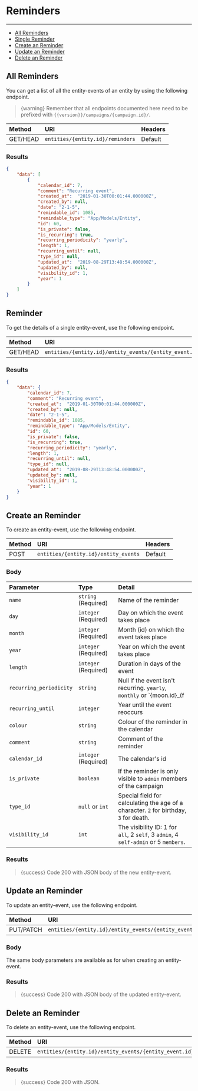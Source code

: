 # Reminders

---

- [All Reminders](#all-entity-events)
- [Single Reminder](#entity-event)
- [Create an Reminder](#create-entity-event)
- [Update an Reminder](#update-entity-event)
- [Delete an Reminder](#delete-entity-event)

<a name="all-entity-events"></a>
## All Reminders

You can get a list of all the entity-events of an entity by using the following endpoint.

> {warning} Remember that all endpoints documented here need to be prefixed with `{{version}}/campaigns/{campaign.id}/`.


| Method | URI | Headers |
| :- |   :-   |  :-  |
| GET/HEAD | `entities/{entity.id}/reminders` | Default |

### Results
```json
{
    "data": [
        {
            "calendar_id": 7,
            "comment": "Recurring event",
            "created_at":  "2019-01-30T00:01:44.000000Z",
            "created_by": null,
            "date": "2-1-5",
            "remindable_id": 1085,
            "remindable_type": "App/Models/Entity",
            "id": 60,
            "is_private": false,
            "is_recurring": true,
            "recurring_periodicity": "yearly",
            "length": 1,
            "recurring_until": null,
            "type_id": null,
            "updated_at":  "2019-08-29T13:48:54.000000Z",
            "updated_by": null,
            "visibility_id": 1,
            "year": 1
        }
    ]
}
```


<a name="entity-event"></a>
## Reminder

To get the details of a single entity-event, use the following endpoint.

| Method | URI | Headers |
| :- |   :-   |  :-  |
| GET/HEAD | `entities/{entity.id}/entity_events/{entity_event.id}` | Default |

### Results
```json
{
    "data": {
        "calendar_id": 7,
        "comment": "Recurring event",
        "created_at":  "2019-01-30T00:01:44.000000Z",
        "created_by": null,
        "date": "2-1-5",
        "remindable_id": 1085,
        "remindable_type": "App/Models/Entity",
        "id": 60,
        "is_private": false,
        "is_recurring": true,
        "recurring_periodicity": "yearly",
        "length": 1,
        "recurring_until": null,
        "type_id": null,
        "updated_at":  "2019-08-29T13:48:54.000000Z",
        "updated_by": null,
        "visibility_id": 1,
        "year": 1
    }
}
```


<a name="create-entity-event"></a>
## Create an Reminder

To create an entity-event, use the following endpoint.

| Method | URI | Headers |
| :- |   :-   |  :-  |
| POST | `entities/{entity.id}/entity_events` | Default |

### Body

| Parameter               | Type | Detail                                                                                 |
|:------------------------|   :-   |:---------------------------------------------------------------------------------------|
| `name`                  | `string` (Required) | Name of the reminder                                                               |
| `day`                   | `integer` (Required) | Day on which the event takes place                                                     |
| `month`                 | `integer` (Required) | Month (id) on which the event takes place                                              |
| `year`                  | `integer` (Required) | Year on which the event takes place                                                    |
| `length`                | `integer` (Required) | Duration in days of the event                                                          |
| `recurring_periodicity` | `string` | Null if the event isn't recurring. `yearly`, `monthly` or `{moon.id}_(f                |n)` where `f` is full moon and `n` is new moon |
| `recurring_until`       | `integer` | Year until the event reoccurs                                                          |
| `colour`                | `string` | Colour of the reminder in the calendar                                             |
| `comment`               | `string` | Comment of the reminder                                                            |
| `calendar_id`           | `integer` (Required) | The calendar\'s id                                                                     |
| `is_private`            | `boolean` | If the reminder is only visible to `admin` members of the campaign                 |
| `type_id`               | `null` or `int` | Special field for calculating the age of a character. `2` for birthday, `3` for death. |
| `visibility_id`         | `int` | The visibility ID: 1 for `all`, 2 `self`, 3 `admin`, 4 `self-admin` or 5 `members`.    |

### Results

> {success} Code 200 with JSON body of the new entity-event.


<a name="update-entity-event"></a>
## Update an Reminder

To update an entity-event, use the following endpoint.

| Method | URI | Headers |
| :- |   :-   |  :-  |
| PUT/PATCH | `entities/{entity.id}/entity_events/{entity_event.id}` | Default |

### Body

The same body parameters are available as for when creating an entity-event.

### Results

> {success} Code 200 with JSON body of the updated entity-event.


<a name="delete-entity-event"></a>
## Delete an Reminder

To delete an entity-event, use the following endpoint.

| Method | URI | Headers |
| :- |   :-   |  :-  |
| DELETE | `entities/{entity.id}/entity_events/{entity_event.id}` | Default |

### Results

> {success} Code 200 with JSON.
